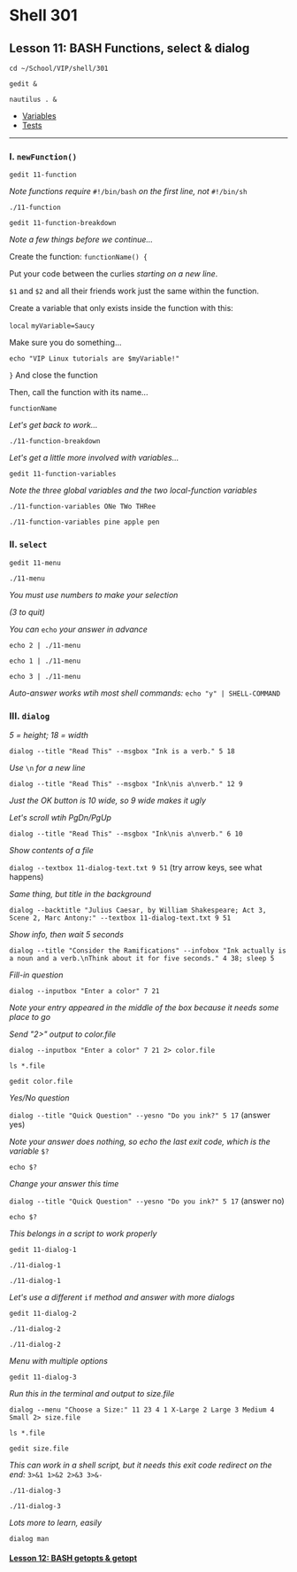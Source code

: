 # Shell 301
## Lesson 11: BASH Functions, select & dialog

`cd ~/School/VIP/shell/301`

`gedit &`

`nautilus . &`

- [Variables](https://github.com/inkVerb/vip/blob/master/Cheat-Sheets/Variables.md)
- [Tests](https://github.com/inkVerb/vip/blob/master/Cheat-Sheets/Tests.md)

___

### I. `newFunction()`

`gedit 11-function`

*Note functions require* `#!/bin/bash` *on the first line, not* `#!/bin/sh`

`./11-function`

`gedit 11-function-breakdown`

*Note a few things before we continue...*

Create the function: `functionName() {`

Put your code between the curlies *starting on a new line*.

`$1` and `$2` and all their friends work just the same within the function.

Create a variable that only exists inside the function with this:

`local` `myVariable=Saucy`

Make sure you do something...

`echo "VIP Linux tutorials are $myVariable!"`

`}` And close the function

Then, call the function with its name...

`functionName`

*Let's get back to work...*

`./11-function-breakdown`

*Let's get a little more involved with variables...*

`gedit 11-function-variables`

*Note the three global variables and the two local-function variables*

`./11-function-variables ONe TWo THRee`

`./11-function-variables pine apple pen`

### II. `select`

`gedit 11-menu`

`./11-menu`

*You must use numbers to make your selection*

*(3 to quit)*

*You can* `echo` *your answer in advance*

`echo 2 | ./11-menu`

`echo 1 | ./11-menu`

`echo 3 | ./11-menu`

*Auto-answer works wtih most shell commands:* `echo "y" | SHELL-COMMAND`

### III. `dialog`

*5 = height; 18 = width*

`dialog --title "Read This" --msgbox "Ink is a verb." 5 18`

*Use* `\n` *for a new line*

`dialog --title "Read This" --msgbox "Ink\nis a\nverb." 12 9`

*Just the OK button is 10 wide, so 9 wide makes it ugly*

*Let's scroll wtih PgDn/PgUp*

`dialog --title "Read This" --msgbox "Ink\nis a\nverb." 6 10`

*Show contents of a file*

`dialog --textbox 11-dialog-text.txt 9 51` (try arrow keys, see what happens)

*Same thing, but title in the background*

`dialog --backtitle "Julius Caesar, by William Shakespeare; Act 3, Scene 2, Marc Antony:" --textbox 11-dialog-text.txt 9 51`

*Show info, then wait 5 seconds*

`dialog --title "Consider the Ramifications" --infobox "Ink actually is a noun and a verb.\nThink about it for five seconds." 4 38; sleep 5`

*Fill-in question* 

`dialog --inputbox "Enter a color" 7 21`

*Note your entry appeared in the middle of the box because it needs some place to go*

*Send "2>" output to color.file*

`dialog --inputbox "Enter a color" 7 21 2> color.file`

`ls *.file`

`gedit color.file`

*Yes/No question*

`dialog --title "Quick Question" --yesno "Do you ink?" 5 17` (answer yes)

*Note your answer does nothing, so echo the last exit code, which is the variable* `$?`

`echo $?`

*Change your answer this time*

`dialog --title "Quick Question" --yesno "Do you ink?" 5 17` (answer no)

`echo $?`

*This belongs in a script to work properly*

`gedit 11-dialog-1`

`./11-dialog-1`

`./11-dialog-1`

*Let's use a different* `if` *method and answer with more dialogs*

`gedit 11-dialog-2`

`./11-dialog-2`

`./11-dialog-2`

*Menu with multiple options*

`gedit 11-dialog-3`

*Run this in the terminal and output to size.file*

`dialog --menu "Choose a Size:" 11 23 4 1 X-Large 2 Large 3 Medium 4 Small 2> size.file`

`ls *.file`

`gedit size.file`

*This can work in a shell script, but it needs this exit code redirect on the end:* `3>&1 1>&2 2>&3 3>&-`

`./11-dialog-3`

`./11-dialog-3`

*Lots more to learn, easily*

`dialog man`

#### [Lesson 12: BASH getopts & getopt](https://github.com/inkVerb/vip/blob/master/301-shell/Lesson-12.md)
